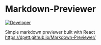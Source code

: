 # Markdown-Previewer
[![Developer](https://img.shields.io/badge/Developer-dpett-red.svg)](http://dillonpetito.ml/)

Simple markdown previewer built with React
https://dpett.github.io/Markdown-Previewer/
